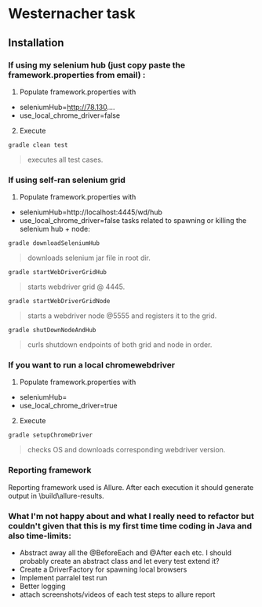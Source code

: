 # Westernacher task

## Installation
### If using my selenium hub (just copy paste the framework.properties from email) :
1. Populate framework.properties with
 * seleniumHub=http://78.130....
 * use_local_chrome_driver=false
2. Execute 

```
gradle clean test
```
> executes all test cases.

### If using self-ran selenium grid 
1. Populate framework.properties with  
 * seleniumHub=http://localhost:4445/wd/hub   
 * use_local_chrome_driver=false 
  tasks related to spawning or killing the selenium hub + node:  

```
gradle downloadSeleniumHub
```
> downloads selenium jar file in root dir.

```
gradle startWebDriverGridHub
```
> starts webdriver grid @ 4445.

```
gradle startWebDriverGridNode
```
> starts a webdriver node @5555 and registers it to the grid.

```
gradle shutDownNodeAndHub
```
> curls shutdown endpoints of both grid and node in order.

### If you want to run a local chromewebdriver
1. Populate framework.properties with  
 * seleniumHub=<can be blank>
 * use_local_chrome_driver=true 
2. Execute 

  ```
gradle setupChromeDriver
```
> checks OS and downloads corresponding webdriver version.  

### Reporting framework
  Reporting framework used is Allure. After each execution it should generate output in \build\allure-results.
### What I'm not happy about and what I really need to refactor but couldn't given that this is my first time time coding in Java and also time-limits:
  - Abstract away all the @BeforeEach and @After each etc. I should probably create an abstract class and let every test extend it?
  - Create a DriverFactory for spawning local browsers
  - Implement parralel test run
  - Better logging
  - attach screenshots/videos of each test steps to allure report
  
 
